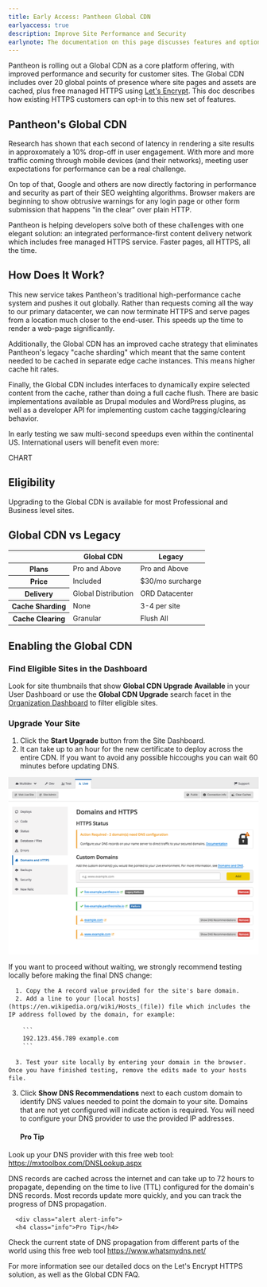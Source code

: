 ```yaml
---
title: Early Access: Pantheon Global CDN
earlyaccess: true
description: Improve Site Performance and Security
earlynote: The documentation on this page discusses features and options that are not available across the entire platform. 
---
```


Pantheon is rolling out a Global CDN as a core platform offering, with improved performance and security for customer sites. The Global CDN includes over 20 global points of presence where site pages and assets are cached, plus free managed HTTPS using [Let's Encrypt](https://letsencrypt.org). This doc describes how existing HTTPS customers can opt-in to this new set of features.

## Pantheon's Global CDN
Research has shown that each second of latency in rendering a site results in approxomately a 10% drop-off in user engagement. With more and more traffic coming through mobile devices (and their networks), meeting user expectations for performance can be a real challenge.

On top of that, Google and others are now directly factoring in performance and security as part of their SEO weighting algorithms. Browser makers are beginning to show obtrusive warnings for any login page or other form submission that happens "in the clear" over plain HTTP.

Pantheon is helping developers solve both of these challenges with one elegant solution: an integrated performance-first content delivery network which includes free managed HTTPS service. Faster pages, all HTTPS, all the time.

## How Does It Work?
This new service takes Pantheon's traditional high-performance cache system and pushes it out globally. Rather than requests coming all the way to our primary datacenter, we can now terminate HTTPS and serve pages from a location much closer to the end-user. This speeds up the time to render a web-page significantly.

Additionally, the Global CDN has an improved cache strategy that eliminates Pantheon's legacy "cache sharding" which meant that the same content needed to be cached in separate edge cache instances. This means higher cache hit rates.

Finally, the Global CDN includes interfaces to dynamically expire selected content from the cache, rather than doing a full cache flush. There are basic implementations available as Drupal modules and WordPress plugins, as well as a developer API for implementing custom cache tagging/clearing behavior.

In early testing we saw multi-second speedups even within the continental US. International users will benefit even more:

CHART

## Eligibility
Upgrading to the Global CDN is available for most Professional and Business level sites.
## Global CDN vs Legacy
<table class="table  table-bordered table-responsive">
  <thead>
    <tr>
      <th></th>
      <th>Global CDN</th>
      <th>Legacy</th>
    </tr>
  </thead>
  <tbody>
    <tr>
      <th>Plans</th>
      <td>Pro and Above</td>
      <td>Pro and Above</td>
    </tr>
    <tr>
      <th>Price</th>
      <td>Included</td>
      <td>$30/mo surcharge</td>
    </tr>
    <tr>
      <th>Delivery</th>
      <td>Global Distribution</td>
      <td>ORD Datacenter</td>
    </tr>
    <tr>
      <th>Cache Sharding</th>
      <td>None</td>
      <td>3-4 per site</td>
    </tr>
    <tr>
      <th>Cache Clearing</th>
      <td>Granular</td>
      <td>Flush All</td>
    </tr>
  </tbody>
</table>


## Enabling the Global CDN

### Find Eligible Sites in the Dashboard
Look for site thumbnails that show **Global CDN Upgrade Available** in your User Dashboard or use the **Global CDN Upgrade** search facet in the [Organization Dashboard](/docs/organization-dashboard/#filter-sites) to filter eligible sites.

### Upgrade Your Site

1. Click the **Start Upgrade** button from the Site Dashboard.
2. It can take up to an hour for the new certificate to deploy across the entire CDN. If you want to avoid any possible hiccoughs you can wait 60 minutes before updating DNS.

  ![Domains and HTTPS action required](/source/docs/assets/images/dashboard/domains-action-required.png)

  If you want to proceed without waiting, we strongly recommend testing locally before making the final DNS change:

      1. Copy the A record value provided for the site's bare domain.
      2. Add a line to your [local hosts](https://en.wikipedia.org/wiki/Hosts_(file)) file which includes the IP address followed by the domain, for example:

        ```
        192.123.456.789 example.com
        ```

      3. Test your site locally by entering your domain in the browser. Once you have finished testing, remove the edits made to your hosts file.


3. Click **Show DNS Recommendations** next to each custom domain to identify DNS values needed to point the domain to your site. Domains that are not yet configured will indicate action is required. You will need to configure your DNS provider to use the provided IP addresses.

    <div class="alert alert-info">
    <h4 class="info">Pro Tip</h4>
Look up your DNS provider with this free web tool: <a href="https://mxtoolbox.com/DNSLookup.aspx">https://mxtoolbox.com/DNSLookup.aspx</a>
</div>

  DNS records are cached across the internet and can take up to 72 hours to propagate, depending on the time to live (TTL) configured for the domain's DNS records. Most records update more quickly, and you can track the progress of DNS propagation.

      <div class="alert alert-info">
      <h4 class="info">Pro Tip</h4>
Check the current state of DNS propagation from different parts of the world using this free web tool <a href="https://www.whatsmydns.net/">https://www.whatsmydns.net/</a>
</div>

For more information see our detailed docs on the Let's Encrypt HTTPS solution, as well as the Global CDN FAQ.
